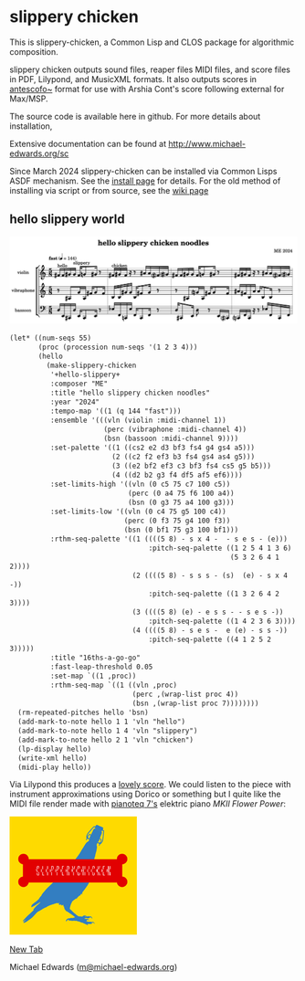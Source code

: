 # slippery chicken

This is slippery-chicken, a Common Lisp and CLOS package for
algorithmic composition.

slippery chicken outputs sound files, reaper files MIDI files, and score 
files in PDF, Lilypond, and MusicXML formats. It also outputs
scores in [antescofo~](http://repmus.ircam.fr/antescofo) format for use with Arshia Cont's score
following external for Max/MSP.

The source code is available here in github. For more details 
about installation, 

Extensive documentation can be found at http://www.michael-edwards.org/sc

Since March 2024 slippery-chicken can be installed via Common Lisps ASDF mechanism. See the [install page](install.md)
for details. For the old method of installing via script or from source, 
see the [wiki page](https://github.com/mdedwards/slippery-chicken/wiki/how-to-install-slippery-chicken-'by-hand')

## hello slippery world

<img width="700" alt="sc-noodles" src="doc/media/sc-noodles.png">

```
(let* ((num-seqs 55)
       (proc (procession num-seqs '(1 2 3 4)))
       (hello 
         (make-slippery-chicken
          '+hello-slippery+
          :composer "ME"
          :title "hello slippery chicken noodles"
          :year "2024"
          :tempo-map '((1 (q 144 "fast")))
          :ensemble '(((vln (violin :midi-channel 1))
                       (perc (vibraphone :midi-channel 4))
                       (bsn (bassoon :midi-channel 9))))
          :set-palette '((1 ((cs2 e2 d3 bf3 fs4 g4 gs4 a5)))
                         (2 ((c2 f2 ef3 b3 fs4 gs4 as4 g5)))
                         (3 ((e2 bf2 ef3 c3 bf3 fs4 cs5 g5 b5)))
                         (4 ((d2 b2 g3 f4 df5 af5 ef6))))
          :set-limits-high '((vln (0 c5 75 c7 100 c5))
                             (perc (0 a4 75 f6 100 a4))
                             (bsn (0 g3 75 a4 100 g3)))
          :set-limits-low '((vln (0 c4 75 g5 100 c4))
                            (perc (0 f3 75 g4 100 f3))
                            (bsn (0 bf1 75 g3 100 bf1)))
          :rthm-seq-palette '((1 ((((5 8) - s x 4 -  - s e s - (e)))
                                  :pitch-seq-palette ((1 2 5 4 1 3 6)
                                                      (5 3 2 6 4 1 2))))
                              (2 ((((5 8) - s s s - (s)  (e) - s x 4 -))
                                  :pitch-seq-palette ((1 3 2 6 4 2 3))))
                              (3 ((((5 8) (e) - e s s - - s e s -))
                                  :pitch-seq-palette ((1 4 2 3 6 3))))
                              (4 ((((5 8) - s e s -  e (e) - s s -))
                                  :pitch-seq-palette ((4 1 2 5 2 3)))))
          :title "16ths-a-go-go"
          :fast-leap-threshold 0.05
          :set-map `((1 ,proc))
          :rthm-seq-map `((1 ((vln ,proc)
                              (perc ,(wrap-list proc 4))
                              (bsn ,(wrap-list proc 7))))))))
  (rm-repeated-pitches hello 'bsn)
  (add-mark-to-note hello 1 1 'vln "hello")
  (add-mark-to-note hello 1 4 'vln "slippery")
  (add-mark-to-note hello 2 1 'vln "chicken")
  (lp-display hello)
  (write-xml hello)
  (midi-play hello))
```
Via Lilypond this produces a [lovely score](doc/media/_hello-slippery-chicken-noodles-score.pdf).
We could listen to the piece with instrument approximations using Dorico or something but I quite
like the MIDI file render made with [pianoteq 7's](https://www.modartt.com/pianoteq_overview)
elektric piano *MKII Flower Power*: 

[![listen](doc/media/sc-logo.png)](https://github.com/mdedwards/slippery-chicken/doc/media/sc-noodles.mp3)

<a href="example.com" target="_blank">New Tab</a>

Michael Edwards (m@michael-edwards.org)

